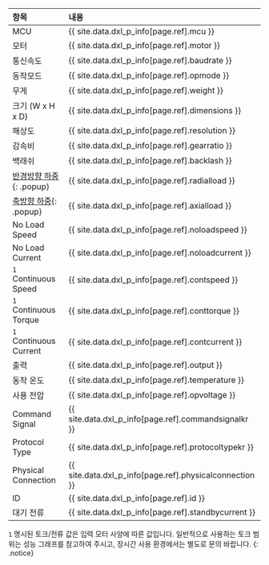
| 항목                      | 내용                                                           |
|:--------------------------|:---------------------------------------------------------------|
| MCU                     | {{ site.data.dxl_p_info[page.ref].mcu }}                        |
| 모터                      | {{ site.data.dxl_p_info[page.ref].motor }}              |
| 통신속도                  | {{ site.data.dxl_p_info[page.ref].baudrate }}           |
| 동작모드                  | {{ site.data.dxl_p_info[page.ref].opmode }}             |
| 무게                      | {{ site.data.dxl_p_info[page.ref].weight }}             |
| 크기 (W x H x D)          | {{ site.data.dxl_p_info[page.ref].dimensions }}         |
| 해상도                    | {{ site.data.dxl_p_info[page.ref].resolution }}         |
| 감속비                    | {{ site.data.dxl_p_info[page.ref].gearratio }}          |
| 백래쉬                    | {{ site.data.dxl_p_info[page.ref].backlash }}           |{% if site.data.dxl_p_info[page.ref].radialload != 'N/A' %}
| [반경방향 하중]{: .popup} | {{ site.data.dxl_p_info[page.ref].radialload }}         |{% else %}{% endif %}{% if site.data.dxl_p_info[page.ref].axialload != 'N/A' %}
| [축방향 하중]{: .popup}   | {{ site.data.dxl_p_info[page.ref].axialload }}          |{% else %}{% endif %}
| No Load Speed             | {{ site.data.dxl_p_info[page.ref].noloadspeed }}        |
| No Load Current           | {{ site.data.dxl_p_info[page.ref].noloadcurrent }}      |
| `1` Continuous Speed      | {{ site.data.dxl_p_info[page.ref].contspeed }}          |
| `1` Continuous Torque     | {{ site.data.dxl_p_info[page.ref].conttorque }}         |
| `1` Continuous Current    | {{ site.data.dxl_p_info[page.ref].contcurrent }}        |
| 출력                      | {{ site.data.dxl_p_info[page.ref].output }}             |
| 동작 온도                 | {{ site.data.dxl_p_info[page.ref].temperature }}        |
| 사용 전압                 | {{ site.data.dxl_p_info[page.ref].opvoltage }}          |
| Command Signal            | {{ site.data.dxl_p_info[page.ref].commandsignalkr }}    |
| Protocol Type             | {{ site.data.dxl_p_info[page.ref].protocoltypekr }}     |
| Physical Connection       | {{ site.data.dxl_p_info[page.ref].physicalconnection }} |
| ID                        | {{ site.data.dxl_p_info[page.ref].id }}                 |
| 대기 전류                 | {{ site.data.dxl_p_info[page.ref].standbycurrent }}     |

`1` 명시된 토크/전류 값은 입력 모터 사양에 따른 값입니다. 일반적으로 사용하는 토크 범위는 성능 그래프를 참고하여 주시고, 장시간 사용 환경에서는 별도로 문의 바랍니다.
{: .notice}

[반경방향 하중]: /assets/images/dxl/axial_radial_load_pro.png
[축방향 하중]: /assets/images/dxl/axial_radial_load_pro.png

